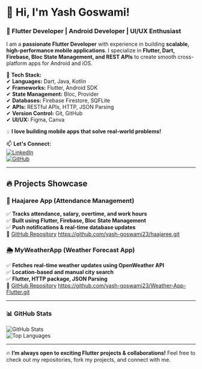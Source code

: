 # 👋 Hi, I'm Yash Goswami!  
### 🚀 Flutter Developer | Android Developer | UI/UX Enthusiast  

I am a **passionate Flutter Developer** with experience in building **scalable, high-performance mobile applications**. I specialize in **Flutter, Dart, Firebase, Bloc State Management, and REST APIs** to create smooth cross-platform apps for Android and iOS.  

🔹 **Tech Stack:**  
✔ **Languages:** Dart, Java, Kotlin  
✔ **Frameworks:** Flutter, Android SDK  
✔ **State Management:** Bloc, Provider  
✔ **Databases:** Firebase Firestore, SQFLite  
✔ **APIs:** RESTful APIs, HTTP, JSON Parsing  
✔ **Version Control:** Git, GitHub  
✔ **UI/UX:** Figma, Canva  

💡 **I love building mobile apps that solve real-world problems!**  

📫 **Let's Connect:**  
[![LinkedIn](https://img.shields.io/badge/LinkedIn-Connect-blue?logo=linkedin)](https://www.linkedin.com/in/yash-goswami-58b87625a/)  
[![GitHub](https://img.shields.io/badge/GitHub-Follow-black?logo=github)](https://github.com/yash-goswami23)  

---

## 🔥 **Projects Showcase**  
### 📱 Haajaree App (Attendance Management)  
✅ **Tracks attendance, salary, overtime, and work hours**  
✅ **Built using Flutter, Firebase, Bloc State Management**  
✅ **Push notifications & real-time database updates**  
🔗 [GitHub Repository](#) https://github.com/yash-goswami23/haajaree.git

### 🌦️ MyWeatherApp (Weather Forecast App)  
✅ **Fetches real-time weather updates using OpenWeather API**  
✅ **Location-based and manual city search**  
✅ **Flutter, HTTP package, JSON Parsing**  
🔗 [GitHub Repository](#) https://github.com/yash-goswami23/Weather-App-Flutter.git

---

### 📊 GitHub Stats  
![GitHub Stats](https://github-readme-stats.vercel.app/api?username=yash-goswami23&show_icons=true&theme=radical)  
![Top Languages](https://github-readme-stats.vercel.app/api/top-langs/?username=yash-goswami23&layout=compact)  

---

🔥 **I’m always open to exciting Flutter projects & collaborations!** Feel free to check out my repositories, fork my projects, and connect with me.  
